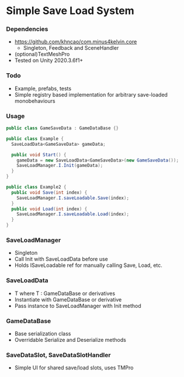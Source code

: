 # Simple Save Load System

### Dependencies
- https://github.com/khncao/com.minus4kelvin.core 
  - Singleton, Feedback and SceneHandler
- (optional)TextMeshPro
- Tested on Unity 2020.3.6f1+

### Todo
- Example, prefabs, tests
- Simple registry based implementation for arbitrary save-loaded monobehaviours

### Usage
```c#
public class GameSaveData : GameDataBase {}

public class Example {
  SaveLoadData<GameSaveData> gameData;

  public void Start() {
    gameData = new SaveLoadData<GameSaveData>(new GameSaveData());
    SaveLoadManager.I.Init(gameData);
  }
}

public class Example2 {
  public void Save(int index) {
    SaveLoadManager.I.saveLoadable.Save(index);
  }
  public void Load(int index) {
    SaveLoadManager.I.saveLoadable.Load(index);
  }
}
```

### SaveLoadManager
- Singleton
- Call Init with SaveLoadData<T> before use
- Holds ISaveLoadable ref for manually calling Save, Load, etc.

### SaveLoadData<T>
- T where T : GameDataBase or derivatives
- Instantiate with GameDataBase or derivative
- Pass instance to SaveLoadManager with Init method

### GameDataBase
- Base serialization class
- Overridable Serialize and Deserialize methods

### SaveDataSlot, SaveDataSlotHandler
- Simple UI for shared save/load slots, uses TMPro